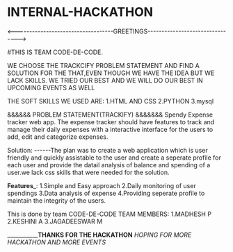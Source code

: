 # INTERNAL-HACKATHON
 <-----------------------------------GREETINGS-------------------------------->


#THIS IS TEAM CODE-DE-CODE.

WE CHOOSE THE TRACKCIFY PROBLEM STATEMENT AND FIND A SOLUTION FOR THE THAT,EVEN THOUGH WE HAVE THE IDEA BUT WE LACK SKILLS. WE TRIED OUR BEST AND WE WILL DO OUR BEST IN UPCOMING EVENTS AS WELL

THE SOFT SKILLS WE USED ARE:
1.HTML AND CSS
2.PYTHON
3.mysql

&&&&&& PROBLEM STATEMENT(TRACKIFY) &&&&&&&
 Spendy Expense tracker web app. The expense tracker should have features to track and manage their daily expenses with a interactive interface for the users to add, edit and categorize expenses.


 Solution:
 ------The plan was to create a web application which is user friendly and quickly assistable to the user and create a seperate profile for each user and provide the datail analysis of balance and spending of a user.we lack css skills that were needed for the solution. 

____________Features_____________:
1.Simple and Easy approach 
2.Daily monitoring of user spendings
3.Data analysis of expense
4.Providing seperate profile to maintain the integrity of the users.

This is done by team CODE-DE-CODE
TEAM MEMBERS:
1.MADHESH P
2.KESHINI A
3.JAGADEESWAR M

_____________________________________________________THANKS FOR THE HACKATHON__________________________________________
*HOPING FOR MORE HACKATHON AND MORE EVENTS*
